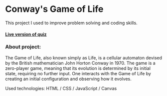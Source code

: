 # Conway's Game of Life
This project I used to improve problem solving and coding skills. 
#### [Live version of quiz](https://bp.etf.ac.me/users/danilol/physics-quiz-master/)

### About project:
The Game of Life, also known simply as Life, is a cellular automaton devised by the British mathematician John Horton Conway in 1970.
The game is a zero-player game, meaning that its evolution is determined by its initial state, requiring no further input. One interacts with the Game of Life by creating an initial configuration and observing how it evolves.


Used technologies: HTML / CSS / JavaScript / Canvas 
